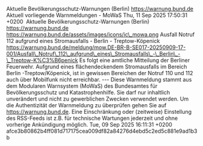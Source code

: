 Aktuelle Bevölkerungsschutz-Warnungen (Berlin) https://warnung.bund.de Aktuell vorliegende Warnmeldungen - MoWaS Thu, 11 Sep 2025 17:50:31 +0200 ![]() Aktuelle Bevölkerungsschutz-Warnungen (Berlin) https://warnung.bund.de https://warnung.bund.de/assets/images/icons/ic\_mowa.png Ausfall Notruf 112 aufgrund eines Stromausfalls - Berlin - Treptow-Köpenick https://warnung.bund.de/meldung/mow.DE-BR-B-SE017-20250909-17-001/Ausfall\_Notruf\_112\_aufgrund\_eines\_Stromausfalls\_-\_Berlin\_-\_Treptow-K%C3%B6penick Es folgt eine amtliche Mitteilung der Berliner Feuerwehr.
Aufgrund eines flächendeckendem Stromausfalls im Bereich Berlin -Treptow/Köpenick, ist in gewissen Bereichen der Notruf 110 und 112 auch über Mobilfunk nicht erreichbar. ---
Diese Warnmeldung stammt aus dem Modularen Warnsystem (MoWaS) des Bundesamtes für Bevölkerungsschutz und Katastrophenhilfe.
Sie darf nur inhaltlich unverändert und nicht zu gewerblichen Zwecken verwendet werden.
Um die Authentizität der Warnmeldung zu überprüfen gehen Sie auf https://warnung.bund.de.
Eine Einschränkung oder (zeitweise) Einstellung des RSS-Feeds ist z.B. für technische Wartungen jederzeit und ohne vorherige Ankündigung möglich. Tue, 09 Sep 2025 16:11:31 +0200 afce3b80862b4ff081d717175cea009df82a84276d4ebd5c2ed5c881e9ad1b3b
